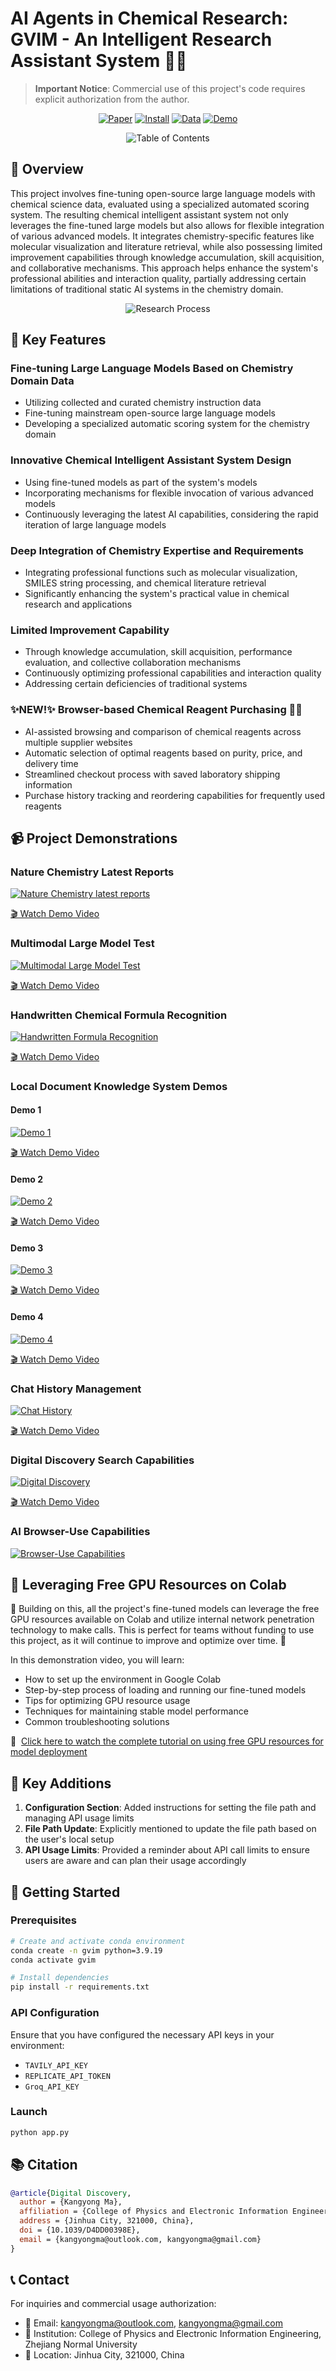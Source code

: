 # AI Agents in Chemical Research: GVIM - An Intelligent Research Assistant System 🧪🤖

> **Important Notice**: Commercial use of this project's code requires explicit authorization from the author.

<div align="center">

[![Paper](https://img.shields.io/badge/📑_Paper-Read-blue)](https://pubs.rsc.org/en/content/articlepdf/2025/dd/d4dd00398e)
[![Install](https://img.shields.io/badge/📝_Install-Video-green)](https://www.youtube.com/watch?v=1eMwus98BB8)
[![Data](https://img.shields.io/badge/📊_Data-Access-orange)](https://huggingface.co/datasets/KANGYONGMA/GVIM)
[![Demo](https://img.shields.io/badge/🎥_Demo-Watch-red)](https://www.youtube.com/watch?v=fb8hdho_89s&t=128s)


![Table of Contents](https://github.com/KangyongMa/GVIM/blob/main/TOC.jpg)

</div>

## 📌 Overview

This project involves fine-tuning open-source large language models with chemical science data, evaluated using a specialized automated scoring system. The resulting chemical intelligent assistant system not only leverages the fine-tuned large models but also allows for flexible integration of various advanced models. It integrates chemistry-specific features like molecular visualization and literature retrieval, while also possessing limited improvement capabilities through knowledge accumulation, skill acquisition, and collaborative mechanisms. This approach helps enhance the system's professional abilities and interaction quality, partially addressing certain limitations of traditional static AI systems in the chemistry domain.

<div align="center">

![Research Process](https://github.com/KangyongMa/GVIM/blob/main/Research%20Process.jpg)

</div>

## 🌟 Key Features

### Fine-tuning Large Language Models Based on Chemistry Domain Data
- Utilizing collected and curated chemistry instruction data
- Fine-tuning mainstream open-source large language models
- Developing a specialized automatic scoring system for the chemistry domain

### Innovative Chemical Intelligent Assistant System Design
- Using fine-tuned models as part of the system's models
- Incorporating mechanisms for flexible invocation of various advanced models
- Continuously leveraging the latest AI capabilities, considering the rapid iteration of large language models

### Deep Integration of Chemistry Expertise and Requirements
- Integrating professional functions such as molecular visualization, SMILES string processing, and chemical literature retrieval
- Significantly enhancing the system's practical value in chemical research and applications

### Limited Improvement Capability
- Through knowledge accumulation, skill acquisition, performance evaluation, and collective collaboration mechanisms
- Continuously optimizing professional capabilities and interaction quality
- Addressing certain deficiencies of traditional systems

### ✨NEW!✨ Browser-based Chemical Reagent Purchasing 🛒🧪
- AI-assisted browsing and comparison of chemical reagents across multiple supplier websites
- Automatic selection of optimal reagents based on purity, price, and delivery time
- Streamlined checkout process with saved laboratory shipping information
- Purchase history tracking and reordering capabilities for frequently used reagents

## 📹 Project Demonstrations

### Nature Chemistry Latest Reports
[![Nature Chemistry latest reports](https://github.com/KangyongMa/GVIM/blob/main/Basic%20UI/UI%20of%20Set%20Web%20URL.png)](https://github.com/KangyongMa/GVIM/blob/main/Demo%20Video%20of%20Search%20on%20the%20Official%20Website%20of%20Nature%20Chemistry%20Journal.mp4)

[🎬 Watch Demo Video](https://github.com/KangyongMa/GVIM/blob/main/Demo%20Video%20of%20Search%20on%20the%20Official%20Website%20of%20Nature%20Chemistry%20Journal.mp4)

### Multimodal Large Model Test
[![Multimodal Large Model Test](https://github.com/KangyongMa/GVIM/blob/main/Basic%20UI/Functionality%20Expansion%E2%80%94Multimodal%20Models.png)](https://github.com/KangyongMa/GVIM/blob/main/The%20multimodal%20system%20model%20image%20recognition%20demonstration%20video..mp4)

[🎬 Watch Demo Video](https://github.com/KangyongMa/GVIM/blob/main/The%20multimodal%20system%20model%20image%20recognition%20demonstration%20video..mp4)

### Handwritten Chemical Formula Recognition
[![Handwritten Formula Recognition](https://github.com/KangyongMa/GVIM/blob/main/Basic%20UI/Multimodal%20system%20handwritten%20chemical%20formula%20recognition%20demonstration%20video.png)](https://github.com/KangyongMa/GVIM/blob/main/Multimodal%20system%20handwritten%20chemical%20formula%20recognition%20demonstration%20video..mp4)

[🎬 Watch Demo Video](https://github.com/KangyongMa/GVIM/blob/main/Multimodal%20system%20handwritten%20chemical%20formula%20recognition%20demonstration%20video..mp4)

### Local Document Knowledge System Demos

#### Demo 1
[![Demo 1](https://github.com/KangyongMa/GVIM/blob/main/Basic%20UI/Demo%201%20of%20an%20intelligent%20system%20based%20on%20local%20document%20knowledge.png)](https://github.com/KangyongMa/GVIM/blob/main/Demo%201%20of%20an%20intelligent%20system%20based%20on%20local%20document%20knowledge.mp4)

[🎬 Watch Demo Video](https://github.com/KangyongMa/GVIM/blob/main/Demo%201%20of%20an%20intelligent%20system%20based%20on%20local%20document%20knowledge.mp4)

#### Demo 2
[![Demo 2](https://github.com/KangyongMa/GVIM/blob/main/Basic%20UI/Demo%202%20of%20an%20intelligent%20system%20based%20on%20local%20document%20knowledge.png)](https://github.com/KangyongMa/GVIM/blob/main/Demo%202%20of%20an%20intelligent%20system%20based%20on%20local%20document%20knowledge.mp4)

[🎬 Watch Demo Video](https://github.com/KangyongMa/GVIM/blob/main/Demo%202%20of%20an%20intelligent%20system%20based%20on%20local%20document%20knowledge.mp4)

#### Demo 3
[![Demo 3](https://github.com/KangyongMa/GVIM/blob/main/Basic%20UI/Demo%203%20of%20an%20intelligent%20system%20based%20on%20local%20document%20knowledge.png)](https://github.com/KangyongMa/GVIM/blob/main/Demo%203%20of%20an%20intelligent%20system%20based%20on%20local%20document%20knowledge.mp4)

[🎬 Watch Demo Video](https://github.com/KangyongMa/GVIM/blob/main/Demo%203%20of%20an%20intelligent%20system%20based%20on%20local%20document%20knowledge.mp4)

#### Demo 4
[![Demo 4](https://github.com/KangyongMa/GVIM/blob/main/Basic%20UI/Demo%204%20of%20an%20intelligent%20system%20based%20on%20local%20document%20knowledge.png)](https://github.com/KangyongMa/GVIM/blob/main/Demo%204%20of%20an%20intelligent%20system%20based%20on%20local%20document%20knowledge.mp4)

[🎬 Watch Demo Video](https://github.com/KangyongMa/GVIM/blob/main/Demo%204%20of%20an%20intelligent%20system%20based%20on%20local%20document%20knowledge.mp4)

### Chat History Management
[![Chat History](https://github.com/KangyongMa/GVIM/blob/main/Basic%20UI/UI%20of%20System%20History.png)](https://github.com/KangyongMa/GVIM/blob/main/Demonstration%20of%20the%20conversion%20between%20New%20Chat%20and%20History%20Chat.mp4)

[🎬 Watch Demo Video](https://github.com/KangyongMa/GVIM/blob/main/Demonstration%20of%20the%20conversion%20between%20New%20Chat%20and%20History%20Chat.mp4)

### Digital Discovery Search Capabilities
[![Digital Discovery](https://github.com/KangyongMa/GVIM/blob/main/Basic%20UI/Demonstration%20of%20Search%20Capabilities%20for%20Digital%20Discovery.png)](https://github.com/KangyongMa/GVIM/blob/main/Demonstration%20of%20Search%20Capabilities%20for%20Digital%20Discovery.mp4)

[🎬 Watch Demo Video](https://github.com/KangyongMa/GVIM/blob/main/Demonstration%20of%20Search%20Capabilities%20for%20Digital%20Discovery.mp4)

### AI Browser-Use Capabilities
[![Browser-Use Capabilities](https://github.com/KangyongMa/GVIM/blob/main/Basic%20UI/Demonstration%20of%20Search%20Capabilities%20for%20Digital%20Discovery.png)](https://github.com/KangyongMa/GVIM/blob/main/Demonstration%20of%20Search%20Capabilities%20for%20Digital%20Discovery.mp4)

## 🚀 Leveraging Free GPU Resources on Colab
🌟 Building on this, all the project's fine-tuned models can leverage the free GPU resources available on Colab and utilize internal network penetration technology to make calls. This is perfect for teams without funding to use this project, as it will continue to improve and optimize over time. 🚀

In this demonstration video, you will learn:
- How to set up the environment in Google Colab
- Step-by-step process of loading and running our fine-tuned models
- Tips for optimizing GPU resource usage
- Techniques for maintaining stable model performance
- Common troubleshooting solutions

🎥  &nbsp;[Click here to watch the complete tutorial on using free GPU resources for model deployment](https://youtu.be/QGwVVdinJPU)

## 🧬 Key Additions
1. **Configuration Section**: Added instructions for setting the file path and managing API usage limits
2. **File Path Update**: Explicitly mentioned to update the file path based on the user's local setup
3. **API Usage Limits**: Provided a reminder about API call limits to ensure users are aware and can plan their usage accordingly

## 🚀 Getting Started

### Prerequisites
```bash
# Create and activate conda environment
conda create -n gvim python=3.9.19
conda activate gvim

# Install dependencies
pip install -r requirements.txt
```

### API Configuration
Ensure that you have configured the necessary API keys in your environment:
- `TAVILY_API_KEY`
- `REPLICATE_API_TOKEN`
- `Groq_API_KEY`

### Launch
```bash
python app.py
```

## 📚 Citation

```bibtex
@article{Digital Discovery,
  author = {Kangyong Ma},
  affiliation = {College of Physics and Electronic Information Engineering, Zhejiang Normal University},
  address = {Jinhua City, 321000, China},
  doi = {10.1039/D4DD00398E},
  email = {kangyongma@outlook.com, kangyongma@gmail.com}
}
```

## 📞 Contact

For inquiries and commercial usage authorization:
- 📧 Email: kangyongma@outlook.com, kangyongma@gmail.com
- 🏢 Institution: College of Physics and Electronic Information Engineering, Zhejiang Normal University
- 📍 Location: Jinhua City, 321000, China
